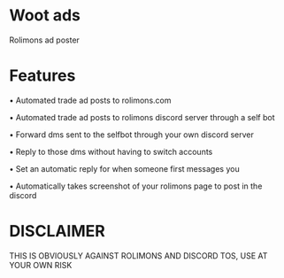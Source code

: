 # Woot ads
Rolimons ad poster

# Features
• Automated trade ad posts to rolimons.com

• Automated trade ad posts to rolimons discord server through a self bot

• Forward dms sent to the selfbot through your own discord server

• Reply to those dms without having to switch accounts

• Set an automatic reply for when someone first messages you 

• Automatically takes screenshot of your rolimons page to post in the discord


# DISCLAIMER
THIS IS OBVIOUSLY AGAINST ROLIMONS AND DISCORD TOS, USE AT YOUR OWN RISK

